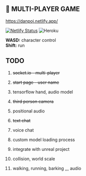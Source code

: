 ## 🌈 MULTI-PLAYER GAME

https://danpoj.netlify.app/

[![Netlify Status](https://api.netlify.com/api/v1/badges/99e342a2-3e75-4a4a-8165-c3d1aa813ec2/deploy-status)](https://app.netlify.com/sites/danpoj/deploys)
![Heroku](https://heroku-badge.herokuapp.com/?app=cd2-project&svg=1)

**WASD:** character control  
**Shift:** run

## TODO

1. ~~socket.io - multi-player~~

   <!-- <img width="500" alt="multi-player-img" src="https://user-images.githubusercontent.com/88086373/166109269-e02392cd-5e0c-4469-8f50-ca5d48e30b60.png"> -->

2. ~~start page - user name~~

3. tensorflow hand, audio model
4. ~~third person camera~~
5. positional audio
6. ~~text chat~~
7. voice chat
8. custom model loading process
9. integrate with unreal project
10. collision, world scale
11. walking, running, barking ,,, audio
